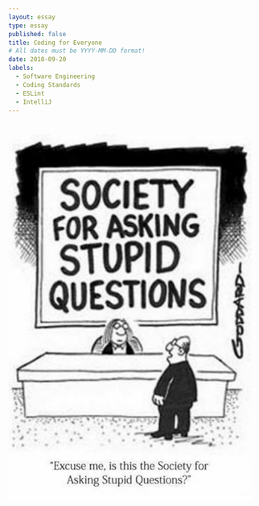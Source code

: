 ```yaml
---
layout: essay
type: essay
published: false
title: Coding for Everyone
# All dates must be YYYY-MM-DD format!
date: 2018-09-20
labels:
  - Software Engineering
  - Coding Standards
  - ESLint
  - IntelliJ
---
```


# <img class="ui medium right floated image" src="../images/stupidQuestions.jpg">


